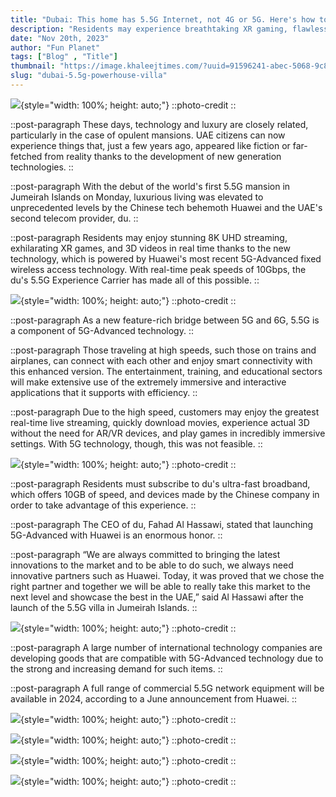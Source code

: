 ```yaml
---
title: "Dubai: This home has 5.5G Internet, not 4G or 5G. Here's how to obtain the fastest connection in the UAE."
description: "Residents may experience breathtaking XR gaming, flawless 8K UHD streaming, and 3D movies with no glasses thanks to the new technology."
date: "Nov 20th, 2023"
author: "Fun Planet"
tags: ["Blog" , "Title"]
thumbnail: "https://image.khaleejtimes.com/?uuid=91596241-abec-5068-9c84-a7f22263cf79&function=fit&type=preview&source=false&q=75&maxsize=1500&scaleup=0"
slug: "dubai-5.5g-powerhouse-villa"
---
```


![](https://image.khaleejtimes.com/?uuid=273ad68b-2c70-5f51-96be-ea09f3a8d2d1&function=cropresize&type=preview&source=false&q=75&crop_w=0.99999&crop_h=0.84428&width=1500&height=844&x=1.0E-5&y=0.15197){style="width: 100%; height: auto;"}
::photo-credit
::

::post-paragraph
These days, technology and luxury are closely related, particularly in the case of opulent mansions. UAE citizens can now experience things that, just a few years ago, appeared like fiction or far-fetched from reality thanks to the development of new generation technologies.
::

::post-paragraph
With the debut of the world's first 5.5G mansion in Jumeirah Islands on Monday, luxurious living was elevated to unprecedented levels by the Chinese tech behemoth Huawei and the UAE's second telecom provider, du.
::

::post-paragraph
Residents may enjoy stunning 8K UHD streaming, exhilarating XR games, and 3D videos in real time thanks to the new technology, which is powered by Huawei's most recent 5G-Advanced fixed wireless access technology. With real-time peak speeds of 10Gbps, the du's 5.5G Experience Carrier has made all of this possible.
::

<!-- section -->

![](https://image.khaleejtimes.com/?uuid=34368514-4eeb-5f6c-9278-1fa2498c6854&function=fit&type=preview&source=false&q=75&maxsize=1500&scaleup=0){style="width: 100%; height: auto;"}
::photo-credit
::

::post-paragraph
As a new feature-rich bridge between 5G and 6G, 5.5G is a component of 5G-Advanced technology.
::

::post-paragraph
Those traveling at high speeds, such those on trains and airplanes, can connect with each other and enjoy smart connectivity with this enhanced version. The entertainment, training, and educational sectors will make extensive use of the extremely immersive and interactive applications that it supports with efficiency.
::

::post-paragraph
Due to the high speed, customers may enjoy the greatest real-time live streaming, quickly download movies, experience actual 3D without the need for AR/VR devices, and play games in incredibly immersive settings. With 5G technology, though, this was not feasible.
::

<!-- section -->

![](https://image.khaleejtimes.com/?uuid=91596241-abec-5068-9c84-a7f22263cf79&function=fit&type=preview&source=false&q=75&maxsize=1500&scaleup=0){style="width: 100%; height: auto;"}
::photo-credit
::

::post-paragraph
Residents must subscribe to du's ultra-fast broadband, which offers 10GB of speed, and devices made by the Chinese company in order to take advantage of this experience.
::

::post-paragraph
The CEO of du, Fahad Al Hassawi, stated that launching 5G-Advanced with Huawei is an enormous honor.
::

::post-paragraph
“We are always committed to bringing the latest innovations to the market and to be able to do such, we always need innovative partners such as Huawei. Today, it was proved that we chose the right partner and together we will be able to really take this market to the next level and showcase the best in the UAE,” said Al Hassawi after the launch of the 5.5G villa in Jumeirah Islands.
::

<!-- section -->

![](https://image.khaleejtimes.com/?uuid=5f4d0a0c-bd37-59ca-86cb-e3b88d69ec50&function=fit&type=preview&source=false&q=75&maxsize=1500&scaleup=0){style="width: 100%; height: auto;"}
::photo-credit
::

::post-paragraph
A large number of international technology companies are developing goods that are compatible with 5G-Advanced technology due to the strong and increasing demand for such items.
::

::post-paragraph
A full range of commercial 5.5G network equipment will be available in 2024, according to a June announcement from Huawei.
::

<!-- section -->

![](https://image.khaleejtimes.com/?uuid=3b81b326-e54a-5bd9-bc7f-2fe2b555f540&function=fit&type=preview&source=false&q=75&maxsize=1500&scaleup=0){style="width: 100%; height: auto;"}
::photo-credit
::

![](https://image.khaleejtimes.com/?uuid=c9ae0533-781d-51b1-b83f-8d466aba4c0e&function=fit&type=preview&source=false&q=75&maxsize=1500&scaleup=0){style="width: 100%; height: auto;"}
::photo-credit
::

![](https://image.khaleejtimes.com/?uuid=aaaf7cac-5fd1-51bd-9f03-f31d58ed3b50&function=fit&type=preview&source=false&q=75&maxsize=1500&scaleup=0){style="width: 100%; height: auto;"}
::photo-credit
::

![](https://image.khaleejtimes.com/?uuid=8badf1e0-e1fa-58b4-b8bd-94e50698391e&function=fit&type=preview&source=false&q=75&maxsize=1500&scaleup=0){style="width: 100%; height: auto;"}
::photo-credit
::
